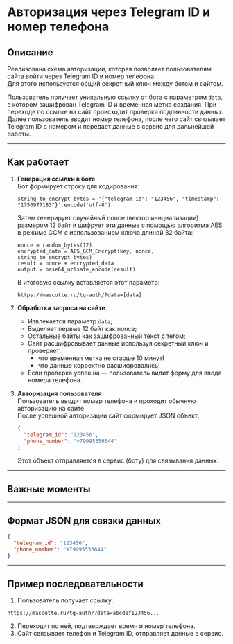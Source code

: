 # Авторизация через Telegram ID и номер телефона

## Описание

Реализована схема авторизации, которая позволяет пользователям сайта войти через Telegram ID и номер телефона.  
Для этого используется общий секретный ключ между ботом и сайтом.

Пользователь получает уникальную ссылку от бота с параметром `data`, в котором зашифрован Telegram ID и временная метка создания. При переходе по ссылке на сайт происходит проверка подлинности данных. Далее пользователь вводит номер телефона, после чего сайт связывает Telegram ID с номером и передает данные в сервис для дальнейшей работы.

***

## Как работает

1. **Генерация ссылки в боте**  
   Бот формирует строку для кодирования:  
   ```
   string_to_encrypt_bytes = '{"telegram_id": "123456", "timestamp": "1756977183"}'.encode('utf-8')
   ```
   Затем генерирует случайный nonce (вектор инициализации) размером 12 байт и шифрует эти данные с помощью алгоритма AES в режиме GCM с использованием ключа длиной 32 байта:
   ```
   nonce = random_bytes(12)
   encrypted_data = AES_GCM_Encrypt(key, nonce, string_to_encrypt_bytes)
   result = nonce + encrypted_data
   output = base64_urlsafe_encode(result)
   ```
   В итоговую ссылку вставляется этот параметр:  
   ```
   https://mascotte.ru/tg-auth/?data=[data]
   ```

2. **Обработка запроса на сайте**  
   - Извлекается параметр `data`;
   - Выделяет первые 12 байт как nonce;
   - Остальные байты как зашифрованный текст с тегом;
   - Сайт расшифровывает данные используя секретный ключ и проверяет:  
     - что временная метка не старше 10 минут! 
     - что данные корректно расшифровались!
   - Если проверка успешна — пользователь видит форму для ввода номера телефона.

3. **Авторизация пользователя**  
   Пользователь вводит номер телефона и проходит обычную авторизацию на сайте.  
   После успешной авторизации сайт формирует JSON объект:  
   ```json
   {
     "telegram_id": "123456",
     "phone_number": "+79995556644"
   }
   ```
   Этот объект отправляется в сервис (боту) для связывания данных.

***

## Важные моменты

***

## Формат JSON для связки данных

```json
{
  "telegram_id": "123456",
  "phone_number": "+79995556644"
}
```

***

## Пример последовательности

1. Пользователь получает ссылку:  
```
https://mascotte.ru/tg-auth/?data=abcdef123456...
```
2. Переходит по ней, подтверждает время и номер телефона.  
3. Сайт связывает телефон и Telegram ID, отправляет данные в сервис.

